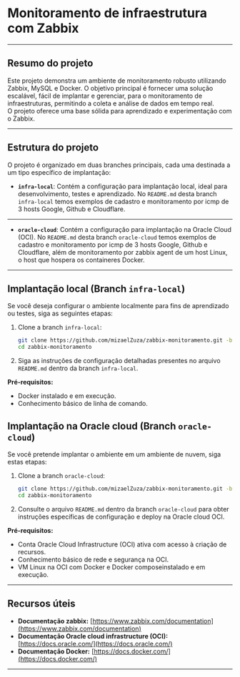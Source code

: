 # Monitoramento de infraestrutura com Zabbix

---

## Resumo do projeto

Este projeto demonstra um ambiente de monitoramento robusto utilizando Zabbix, MySQL e Docker. O objetivo principal é fornecer uma solução escalável, fácil de implantar e gerenciar, para o monitoramento de infraestruturas, permitindo a coleta e análise de dados em tempo real.  
O projeto oferece uma base sólida para aprendizado e experimentação com o Zabbix.

---

## Estrutura do projeto

O projeto é organizado em duas branches principais, cada uma destinada a um tipo específico de implantação:

*   **`infra-local`**: Contém a configuração para implantação local, ideal para desenvolvimento, testes e aprendizado. No `README.md` desta branch `infra-local` temos exemplos de cadastro e monitoramento por icmp de 3 hosts Google, Github e Cloudflare.
---

*   **`oracle-cloud`**: Contém a configuração para implantação na Oracle Cloud (OCI). No `README.md` desta branch `oracle-cloud` temos exemplos de cadastro e monitoramento por icmp de 3 hosts Google, Github e Cloudflare, além de monitoramento por zabbix agent de um host Linux, o host que hospera os containeres Docker.

---

## Implantação local (Branch `infra-local`)

Se você deseja configurar o ambiente localmente para fins de aprendizado ou testes, siga as seguintes etapas:

1.  Clone a branch `infra-local`:
    ```bash
    git clone https://github.com/mizaelZuza/zabbix-monitoramento.git -b infra-local
    cd zabbix-monitoramento
    ```
2.  Siga as instruções de configuração detalhadas presentes no arquivo `README.md` dentro da branch `infra-local`.

**Pré-requisitos:**

*   Docker instalado e em execução.
*   Conhecimento básico de linha de comando.

## Implantação na Oracle cloud (Branch `oracle-cloud`)

Se você pretende implantar o ambiente em um ambiente de nuvem, siga estas etapas:

1.  Clone a branch `oracle-cloud`:
    ```bash
    git clone https://github.com/mizaelZuza/zabbix-monitoramento.git -b oracle-cloud
    cd zabbix-monitoramento
    ```
2.  Consulte o arquivo `README.md` dentro da branch `oracle-cloud` para obter instruções específicas de configuração e deploy na Oracle cloud OCI.

**Pré-requisitos:**

*   Conta Oracle Cloud Infrastructure (OCI) ativa com acesso à criação de recursos.
*   Conhecimento básico de rede e segurança na OCI.
*   VM Linux na OCI com Docker e Docker composeinstalado e em execução.

---

## Recursos úteis

*   **Documentação zabbix:** [https://www.zabbix.com/documentation](https://www.zabbix.com/documentation)
*   **Documentação Oracle cloud infrastructure (OCI):** [https://docs.oracle.com/](https://docs.oracle.com/)
*   **Documentação Docker:** [https://docs.docker.com/](https://docs.docker.com/)

---